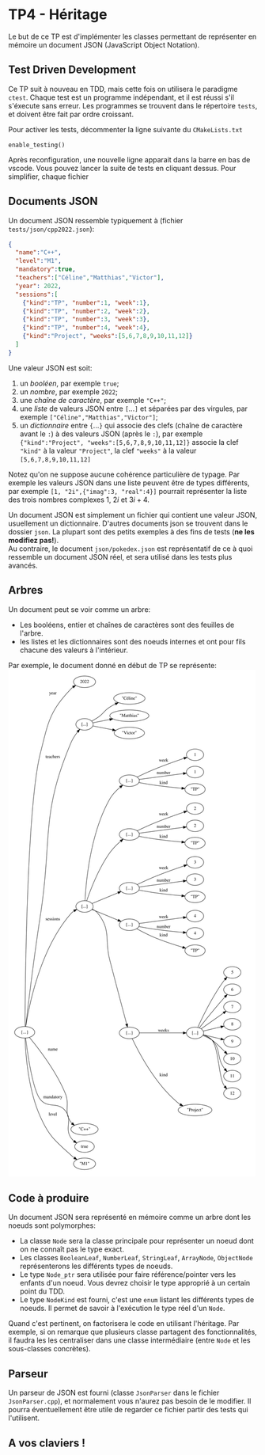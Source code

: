 # TP4 - Héritage

Le but de ce TP est d'implémenter les classes permettant de représenter en mémoire un document JSON (JavaScript Object Notation).


## Test Driven Development

Ce TP suit à nouveau en TDD, mais cette fois on utilisera le paradigme `ctest`.  Chaque test est un programme indépendant, et il est réussi s'il s'éxecute sans erreur.  Les programmes  se trouvent dans le répertoire `tests`, et doivent être fait par ordre croissant.

Pour activer les tests, décommenter la ligne suivante du `CMakeLists.txt`
```
enable_testing()
```

Après reconfiguration, une nouvelle ligne apparait dans la barre en bas de vscode.  Vous pouvez lancer la suite de tests en cliquant dessus.
Pour simplifier, chaque fichier


## Documents JSON


Un document JSON ressemble typiquement à (fichier `tests/json/cpp2022.json`):
```json
{
  "name":"C++",
  "level":"M1",
  "mandatory":true,
  "teachers":["Céline","Matthias","Victor"],
  "year": 2022,
  "sessions":[
    {"kind":"TP", "number":1, "week":1},
    {"kind":"TP", "number":2, "week":2},
    {"kind":"TP", "number":3, "week":3},
    {"kind":"TP", "number":4, "week":4},
    {"kind":"Project", "weeks":[5,6,7,8,9,10,11,12]}
  ]
}
```

Une valeur JSON est soit:
1. un *booléen*, par exemple `true`;
2. un *nombre*, par exemple `2022`;
3. une *chaîne de caractère*, par exemple `"C++"`;
4. une *liste* de valeurs JSON entre `[`...`]` et séparées par des virgules, par exemple `["Céline","Matthias","Victor"]`; 
5. un *dictionnaire* entre `{`...`}` qui associe des clefs (chaîne de caractère avant le `:`) à des valeurs JSON (après le `:`), par exemple `{"kind":"Project", "weeks":[5,6,7,8,9,10,11,12]}` associe la clef `"kind"` à la valeur `"Project"`, la clef `"weeks"` à la valeur `[5,6,7,8,9,10,11,12]` 

Notez qu'on ne suppose aucune cohérence particulière de typage. Par exemple les valeurs JSON dans une liste peuvent être de types différents, par exemple `[1, "2i",{"imag":3, "real":4}]` pourrait représenter la liste des trois nombres complexes $1$, $2i$ et $3i+4$.

Un document JSON est simplement un fichier qui contient une valeur JSON, usuellement un dictionnaire. D'autres documents json se trouvent dans le dossier `json`. La plupart sont des petits exemples à des fins de tests (**ne les modifiez pas!**).  
Au contraire, le document `json/pokedex.json` est représentatif de ce à quoi ressemble un document JSON réel, et sera utilisé dans les tests plus avancés.


## Arbres

Un document peut se voir comme un arbre:
- Les booléens, entier et chaînes de caractères sont des feuilles de l'arbre.
- les listes et les dictionnaires sont des noeuds internes et ont pour fils chacune des valeurs à l'intérieur.

Par exemple, le document donné en début de TP se représente:
![Représentation du document json cpp2022.json](example_cpp2022_as_image.svg)


## Code à produire

Un document JSON sera représenté en mémoire comme un arbre dont les noeuds sont polymorphes:
- La classe `Node` sera la classe principale pour représenter un noeud dont on ne connaît pas le type exact. 
- Les classes `BooleanLeaf`, `NumberLeaf`, `StringLeaf`, `ArrayNode`, `ObjectNode` représenterons les différents types de noeuds.
- Le type `Node_ptr` sera utilisée pour faire référence/pointer vers les enfants d'un noeud.  Vous devrez choisir le type approprié à un certain point du TDD.
- Le type `NodeKind` est fourni, c'est une `enum` listant les différents types de noeuds.  Il permet de savoir à l'exécution le type réel d'un `Node`.

Quand c'est pertinent, on factorisera le code en utilisant l'héritage. 
Par exemple, si on remarque que plusieurs classe partagent des fonctionnalités, il faudra les les centraliser dans une classe intermédiaire (entre `Node` et les sous-classes concrètes).

## Parseur

Un parseur de JSON est fourni (classe `JsonParser` dans le fichier `JsonParser.cpp`), et normalement vous n'aurez pas besoin de le modifier.
Il pourra éventuellement être utile de regarder ce fichier partir des tests qui l'utilisent.







## A vos claviers !
